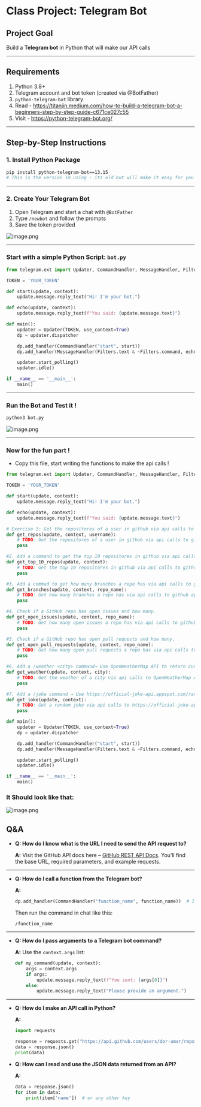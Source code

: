 # Class Project: Telegram Bot

## Project Goal

Build a **Telegram bot** in Python that will make our API calls

---

## Requirements

1. Python 3.8+
2. Telegram account and bot token (created via @BotFather)
3. `python-telegram-bot` library
4. Read - https://tjtanjin.medium.com/how-to-build-a-telegram-bot-a-beginners-step-by-step-guide-c671ce027c55
5. Visit - https://python-telegram-bot.org/

---

## Step-by-Step Instructions

### 1. Install Python Package

```bash
pip install python-telegram-bot==13.15
# This is the version im using - its old but will make it easy for you to start, you can use another one if you like - syntax might be diffrent (read the docs to implement)! 
```

---

### 2. Create Your Telegram Bot

1. Open Telegram and start a chat with `@BotFather`
2. Type `/newbot` and follow the prompts
3. Save the token provided

![image.png](../telegram_api_bot/assets/1.png)

---

### Start with a simple Python Script: `bot.py`

```python
from telegram.ext import Updater, CommandHandler, MessageHandler, Filters

TOKEN = 'YOUR_TOKEN'

def start(update, context):
    update.message.reply_text("Hi! I'm your bot.")

def echo(update, context):
    update.message.reply_text(f"You said: {update.message.text}")

def main():
    updater = Updater(TOKEN, use_context=True)
    dp = updater.dispatcher

    dp.add_handler(CommandHandler("start", start))
    dp.add_handler(MessageHandler(Filters.text & ~Filters.command, echo))

    updater.start_polling()
    updater.idle()

if __name__ == '__main__':
    main()
```

---

### Run the Bot and Test it !

```bash
python3 bot.py
```

![image.png](../telegram_api_bot/assets/2.png)


---

### Now for the fun part !

- Copy this file, start writing the functions to make the api calls !

```python
from telegram.ext import Updater, CommandHandler, MessageHandler, Filters

TOKEN = 'YOUR_TOKEN'

def start(update, context):
    update.message.reply_text("Hi! I'm your bot.")

def echo(update, context):
    update.message.reply_text(f"You said: {update.message.text}")

# Exercise 1: Get the repositores of a user in github via api calls to github api
def get_repos(update, context, username):
    # TODO: Get the repositores of a user in github via api calls to github api
    pass

#2. Add a command to get the top 10 repositores in github via api calls to github api
def get_top_10_repos(update, context):
    # TODO: Get the top 10 repositores in github via api calls to github api
    pass

#3. Add a commad to get how many branches a repo has via api calls to github api
def get_branches(update, context, repo_name):
    # TODO: Get how many branches a repo has via api calls to github api
    pass

#4. Check if a GitHub repo has open issues and how many.
def get_open_issues(update, context, repo_name):
    # TODO: Get how many open issues a repo has via api calls to github api
    pass

#5. Check if a GitHub repo has open pull requests and how many.
def get_open_pull_requests(update, context, repo_name):
    # TODO: Get how many open pull requests a repo has via api calls to github api
    pass    

#6. Add a /weather <city> command→ Use OpenWeatherMap API to return current weather.
def get_weather(update, context, city):
    # TODO: Get the weather of a city via api calls to OpenWeatherMap API
    pass

#7. Add a /joke command → Use https://official-joke-api.appspot.com/random_joke API to return a random joke.
def get_joke(update, context):
    # TODO: Get a random joke via api calls to https://official-joke-api.appspot.com/random_joke API
    pass

def main():
    updater = Updater(TOKEN, use_context=True)
    dp = updater.dispatcher

    dp.add_handler(CommandHandler("start", start))
    dp.add_handler(MessageHandler(Filters.text & ~Filters.command, echo))

    updater.start_polling()
    updater.idle()

if __name__ == '__main__':
    main()

```

### It Should look like that:

![image.png](../telegram_api_bot/assets/3.png)

## **Q&A**

- **Q: How do I know what is the URL I need to send the API request to?**
    
    **A:** Visit the GitHub API docs here – [GitHub REST API Docs](https://docs.github.com/en/rest/repos?apiVersion=2022-11-28). You’ll find the base URL, required parameters, and example requests.
    

---

- **Q: How do I call a function from the Telegram bot?**
    
    **A:**
    
    ```python
    dp.add_handler(CommandHandler("function_name", function_name))  # Inside main()
    ```
    
    Then run the command in chat like this:
    
    ```
    /function_name
    ```
    

---

- **Q: How do I pass arguments to a Telegram bot command?**
    
    **A:** Use the `context.args` list:
    
    ```python
    def my_command(update, context):
        args = context.args
        if args:
            update.message.reply_text(f"You sent: {args[0]}")
        else:
            update.message.reply_text("Please provide an argument.")
    ```
    

---

- **Q: How do I make an API call in Python?**
    
    **A:**
    
    ```python
    import requests
    
    response = requests.get("https://api.github.com/users/dor-amar/repos")
    data = response.json()
    print(data)
    ```
    
- **Q: How can I read and use the JSON data returned from an API?**
    
    **A:**
    
    ```python
    data = response.json()
    for item in data:
        print(item['name'])  # or any other key
    ```